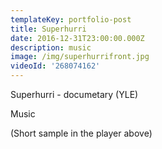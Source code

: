 ```yaml
---
templateKey: portfolio-post
title: Superhurri
date: 2016-12-31T23:00:00.000Z
description: music
image: /img/superhurrifront.jpg
videoId: '268074162'
---
```

Superhurri - documetary (YLE)

Music

(Short sample in the player above)
